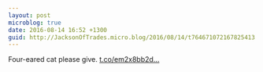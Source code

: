 ```yaml
---
layout: post
microblog: true
date: 2016-08-14 16:52 +1300
guid: http://JacksonOfTrades.micro.blog/2016/08/14/t764671072167825413.html
---
```

Four-eared cat please give.  [t.co/em2x8bb2d...](https://t.co/em2x8bb2dz)
